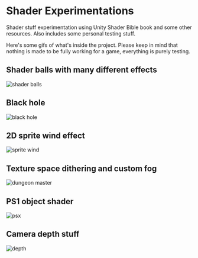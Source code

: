 # Shader Experimentations
Shader stuff experimentation using Unity Shader Bible book and some other resources. Also includes some personal testing stuff.

Here's some gifs of what's inside the project. Please keep in mind that nothing is made to be fully working for a game, everything is purely testing.

## Shader balls with many different effects
![shader balls](https://github.com/sixrobin/ShaderExperimentations/assets/55784799/f85ed93e-ced2-4350-b151-0f923116ae40)

## Black hole
![black hole](https://github.com/sixrobin/ShaderExperimentations/assets/55784799/04d9daa5-0f7c-4b1d-8eab-efcde7f7ccc5)

## 2D sprite wind effect
![sprite wind](https://github.com/sixrobin/ShaderExperimentations/assets/55784799/d16bd637-4ace-41c8-833e-3019bb28b559)

## Texture space dithering and custom fog
![dungeon master](https://github.com/sixrobin/ShaderExperimentations/assets/55784799/6ecec23e-9d4f-4a5d-86a1-8c5a2e7ffdbe)

## PS1 object shader
![psx](https://github.com/sixrobin/ShaderExperimentations/assets/55784799/f4b553c7-513f-40e2-95f7-756c6af05826)

## Camera depth stuff
![depth](https://github.com/sixrobin/ShaderExperimentations/assets/55784799/e799c2f5-2001-4251-91a9-abfa135b81fe)
